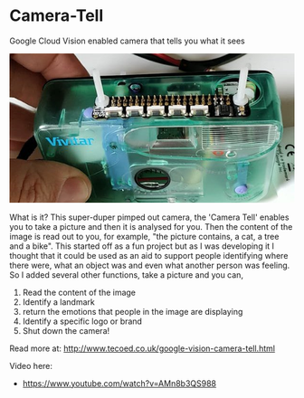 # Camera-Tell
Google Cloud Vision enabled camera that tells you what it sees

![](images/cam.jpg)

What is it?
This super-duper pimped out camera, the 'Camera Tell' enables you to take a picture and then it is analysed for you.  Then the content of the image is read out to you, for example, "the picture contains, a cat, a tree and a bike".  This started off as a fun project but as I was developing it I thought that it could be used as an aid to support people identifying where there were, what an object was and even what another person was feeling.  So I added several other functions, take a picture and you can,

1) Read the content of the image
2) Identify a landmark
3) return the emotions that people in the image are displaying
4) Identify a specific logo or brand
5) Shut down the camera!

Read more at: http://www.tecoed.co.uk/google-vision-camera-tell.html

Video here:
- https://www.youtube.com/watch?v=AMn8b3QS988